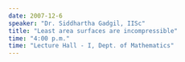```yaml
---
date: 2007-12-6
speaker: "Dr. Siddhartha Gadgil, IISc"
title: "Least area surfaces are incompressible"
time: "4:00 p.m." 
time: "Lecture Hall - I, Dept. of Mathematics"
---
```


